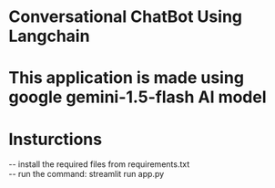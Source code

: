 # Conversational ChatBot Using Langchain

# This application is made using google gemini-1.5-flash AI model

# Insturctions
-- install the required files from requirements.txt <br>
-- run the command: streamlit run app.py